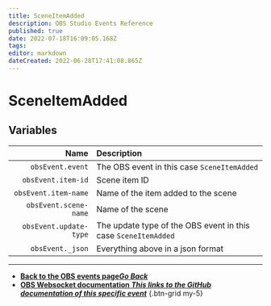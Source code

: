 ```yaml
---
title: SceneItemAdded
description: OBS Studio Events Reference
published: true
date: 2022-07-18T16:09:05.168Z
tags: 
editor: markdown
dateCreated: 2022-06-28T17:41:08.865Z
---
```


# SceneItemAdded

## Variables

Name | Description
----:|:------------
`obsEvent.event` | The OBS event in this case `SceneItemAdded`
`obsEvent.item-id` | Scene item ID
`obsEvent.item-name` | Name of the item added to the scene
`obsEvent.scene-name` | Name of the scene
`obsEvent.update-type` | The update type of the OBS event in this case `SceneItemAdded`
`obsEvent._json` | Everything above in a json format

---

- [<i class="mdi mdi-chevron-left"></i>**Back to the OBS events page*Go Back***](/en/Broadcasters/OBS/Archive/Events)
- [<i class="mdi mdi-github"></i> **OBS Websocket documentation *This links to the GitHub documentation of this specific event***](https://github.com/obsproject/obs-websocket/blob/4.x-current/docs/generated/protocol.md#sceneitemadded)
{.btn-grid my-5}
